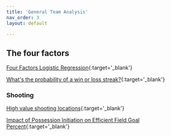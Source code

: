 ```yaml
---
title: 'General Team Analysis'
nav_order: 3
layout: default

---
```



## The four factors

[Four Factors Logistic Regression](files/team_fourfactors_logistic.html){:target='_blank'}

[What's the probability of a win or loss streak?](files/P_win_streak.html){:target='_blank'}



### Shooting

[High value shooting locations](files/high_value_shooting_locations.html){:target='_blank'}

[Impact of Possession Initiation on Efficient Field Goal Percent](files/team_efg_ANOVA.html){:target='_blank'}
